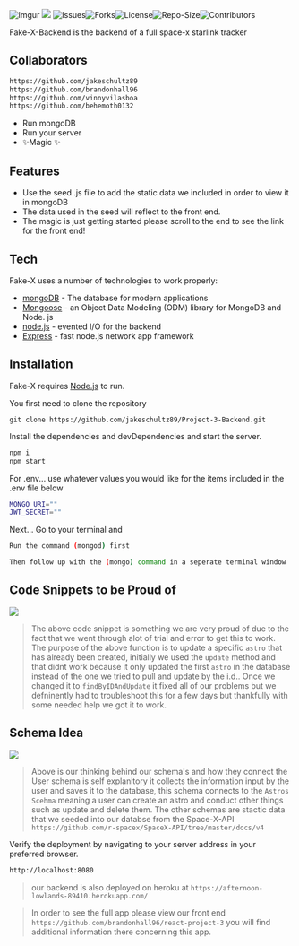 ![Imgur](https://i.imgur.com/yq7noDD.png)
![](https://i.imgur.com/1isZiEi.png)
![Issues](https://img.shields.io/github/issues/jakeschultz89/Project-3-Backend)![Forks](https://img.shields.io/github/forks/jakeschultz89/Project-3-Backend)![License](https://img.shields.io/github/license/jakeschultz89/Project-3-Backend)![Repo-Size](https://img.shields.io/github/repo-size/jakeschultz89/Project-3-Backend)![Contributors](https://img.shields.io/github/contributors/jakeschultz89/Project-3-Backend)



Fake-X-Backend is the backend of a full space-x starlink tracker 

## Collaborators

 ```sh
 https://github.com/jakeschultz89
 https://github.com/brandonhall96
 https://github.com/vinnyvilasboa
 https://github.com/behemoth0132
 ```

- Run mongoDB  
- Run your server
- ✨Magic ✨

## Features

- Use the seed .js file to add the static data we included in order to view it in mongoDB
- The data used in the seed will reflect to the front end. 
- The magic is just getting started please scroll to the end to see the link for the front end!



## Tech

Fake-X uses a number of technologies to work properly:

- [mongoDB] - The database for modern applications
- [Mongoose] - an Object Data Modeling (ODM) library for MongoDB and Node. js
- [node.js] - evented I/O for the backend
- [Express] - fast node.js network app framework


## Installation

Fake-X requires [Node.js](https://nodejs.org/) to run.

You first need to clone the repository
```
git clone https://github.com/jakeschultz89/Project-3-Backend.git
```

Install the dependencies and devDependencies and start the server.

```sh
npm i
npm start
```

For .env... use whatever values you would like for the items included in the .env file below

```sh
MONGO_URI=""
JWT_SECRET=""
```
Next... Go to your terminal and 
```sh 
Run the command (mongod) first
```
```sh
Then follow up with the (mongo) command in a seperate terminal window
```

## Code Snippets to be Proud of 

![](https://i.imgur.com/ES6BDXv.png)
> The above code snippet is something we are very proud of due to the fact that we went through alot of trial and error to get this to work. The purpose of the above function is to update a specific ```astro``` that has already been created, initially we used the ```update``` method and that didnt work because it only updated the first ```astro``` in the database instead of the one we tried to pull and update by the i.d.. Once we changed it to ```findByIDAndUpdate``` it fixed all of our problems but we defninently had to troubleshoot this for a few days but thankfully with some needed help we got it to work.

## Schema Idea
![](https://i.imgur.com/25wp8LI.jpg)
> Above is our thinking behind our schema's and how they connect the User schema is self explanitory it collects the information input by the user and saves it to the database, this schema connects to the ```Astros Scehma``` meaning a user can create an astro and conduct other things such as update and delete them. The other schemas are stactic data that we seeded into our databse from the Space-X-API ```https://github.com/r-spacex/SpaceX-API/tree/master/docs/v4``` 



Verify the deployment by navigating to your server address in
your preferred browser.

```sh
http://localhost:8080
```

> our backend is also deployed on heroku at ```https://afternoon-lowlands-89410.herokuapp.com/```

> In order to see the full app please view our front end ```https://github.com/brandonhall96/react-project-3```
> you will find additional information there concerning this app.






   [Mongoose]: <https://mongoosejs.com/>
   [node.js]: <http://nodejs.org>
   [express]: <http://expressjs.com>
   [mongoDB]: <https://www.mongodb.com/>



